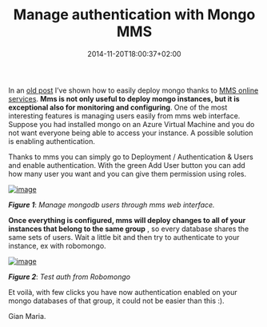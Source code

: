﻿---
title: "Manage authentication with Mongo MMS"
description: ""
date: 2014-11-20T18:00:37+02:00
draft: false
tags: [mms,MongoDb]
categories: [NoSql]
---
In an [old post](http://www.codewrecks.com/blog/index.php/2014/11/01/deploy-mongo-easily-with-mms/) I’ve shown how to easily deploy mongo thanks to [MMS online services](https://mms.mongodb.com).  **Mms is not only useful to deploy mongo instances, but it is exceptional also for monitoring and configuring**. One of the most interesting features is managing users easily from mms web interface. Suppose you had installed mongo on an Azure Virtual Machine and you do not want everyone being able to access your instance. A possible solution is enabling authentication.

Thanks to mms you can simply go to Deployment / Authentication & Users and enable authentication. With the green Add User button you can add how many user you want and you can give them permission using roles.

[![image](http://www.codewrecks.com/blog/wp-content/uploads/2014/11/image_thumb6.png "image")](http://www.codewrecks.com/blog/wp-content/uploads/2014/11/image6.png)

 ***Figure 1***: *Manage mongodb users through mms web interface.*

 **Once everything is configured, mms will deploy changes to all of your instances that belong to the same group** , so every database shares the same sets of users. Wait a little bit and then try to authenticate to your instance, ex with robomongo.

[![image](http://www.codewrecks.com/blog/wp-content/uploads/2014/11/image_thumb7.png "image")](http://www.codewrecks.com/blog/wp-content/uploads/2014/11/image7.png)

 ***Figure 2***: *Test auth from Robomongo*

Et voilà, with few clicks you have now authentication enabled on your mongo databases of that group, it could not be easier than this :).

Gian Maria.
